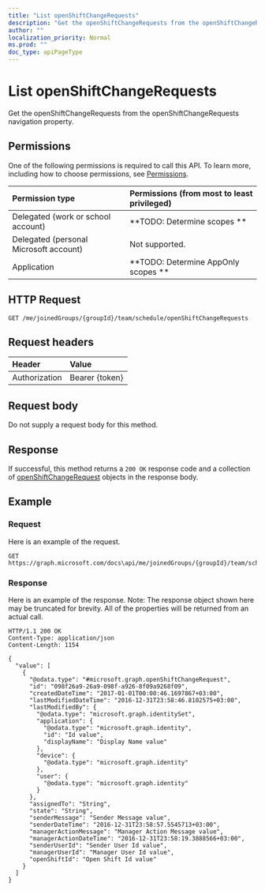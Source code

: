 ```yaml
---
title: "List openShiftChangeRequests"
description: "Get the openShiftChangeRequests from the openShiftChangeRequests navigation property."
author: ""
localization_priority: Normal
ms.prod: ""
doc_type: apiPageType
---
```


# List openShiftChangeRequests

Get the openShiftChangeRequests from the openShiftChangeRequests navigation property.

## Permissions
One of the following permissions is required to call this API. To learn more, including how to choose permissions, see [Permissions](/concepts/permissions-reference.md).

|Permission type|Permissions (from most to least privileged)|
|:---|:---|
|Delegated (work or school account)|**TODO: Determine scopes **|
|Delegated (personal Microsoft account)|Not supported.|
|Application|**TODO: Determine AppOnly scopes **|

## HTTP Request
<!-- {
  "blockType": "ignored"
}
-->
``` http
GET /me/joinedGroups/{groupId}/team/schedule/openShiftChangeRequests
```

## Request headers
|Header|Value|
|:---|:---|
|Authorization|Bearer {token}|

## Request body
Do not supply a request body for this method.

## Response
If successful, this method returns a `200 OK` response code and a collection of [openShiftChangeRequest](../resources/openshiftchangerequest.md) objects in the response body.

## Example

### Request
Here is an example of the request.
<!-- {
  "blockType": "request",
  "name": "get_openshiftchangerequest"
}
-->
``` http
GET https://graph.microsoft.com/docs\api/me/joinedGroups/{groupId}/team/schedule/openShiftChangeRequests
```

### Response
Here is an example of the response. Note: The response object shown here may be truncated for brevity. All of the properties will be returned from an actual call.
<!-- {
  "blockType": "response",
  "truncated": true,
  "@odata.type": "collection(microsoft.graph.openshiftchangerequest)"
}
-->
``` http
HTTP/1.1 200 OK
Content-Type: application/json
Content-Length: 1154

{
  "value": [
    {
      "@odata.type": "#microsoft.graph.openShiftChangeRequest",
      "id": "098f26a9-26a9-098f-a926-8f09a9268f09",
      "createdDateTime": "2017-01-01T00:00:46.1697867+03:00",
      "lastModifiedDateTime": "2016-12-31T23:58:46.8102575+03:00",
      "lastModifiedBy": {
        "@odata.type": "microsoft.graph.identitySet",
        "application": {
          "@odata.type": "microsoft.graph.identity",
          "id": "Id value",
          "displayName": "Display Name value"
        },
        "device": {
          "@odata.type": "microsoft.graph.identity"
        },
        "user": {
          "@odata.type": "microsoft.graph.identity"
        }
      },
      "assignedTo": "String",
      "state": "String",
      "senderMessage": "Sender Message value",
      "senderDateTime": "2016-12-31T23:58:57.5545713+03:00",
      "managerActionMessage": "Manager Action Message value",
      "managerActionDateTime": "2016-12-31T23:58:19.3888566+03:00",
      "senderUserId": "Sender User Id value",
      "managerUserId": "Manager User Id value",
      "openShiftId": "Open Shift Id value"
    }
  ]
}
```

